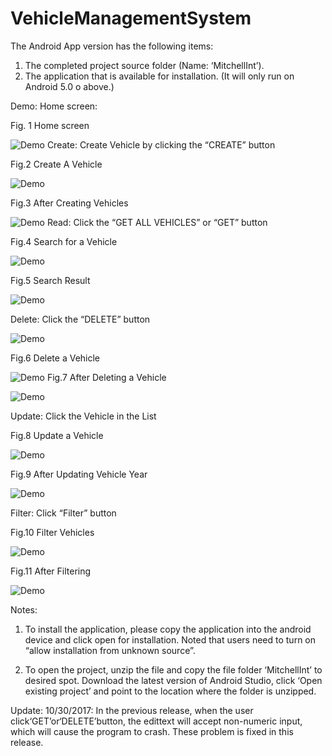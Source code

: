 # VehicleManagementSystem
The Android App version has the following items:
1.	The completed project source folder (Name: ‘MitchellInt’).
2.	The application that is available for installation. (It will only run on Android 5.0 o above.)

Demo:
Home screen:
 
Fig. 1 Home screen


![Demo](/screenshots/fig1.png)
Create: 
Create Vehicle by clicking the “CREATE” button
   			 
Fig.2 Create A Vehicle	


![Demo](/screenshots/fig2.png)


	
Fig.3 After Creating Vehicles


![Demo](/screenshots/fig3.png)
Read: 
Click the “GET ALL VEHICLES” or “GET” button
 			 
Fig.4 Search for a Vehicle

![Demo](/screenshots/fig4.png)

Fig.5 Search Result

![Demo](/screenshots/fig4.png)


Delete:
Click the “DELETE” button

![Demo](/screenshots/fig5.png)

 			 
Fig.6 Delete a Vehicle					


![Demo](/screenshots/fig6.png)
Fig.7 After Deleting a Vehicle

![Demo](/screenshots/fig7.png)


Update:
Click the Vehicle in the List
 				 
Fig.8 Update a Vehicle	

![Demo](/screenshots/fig8.png)


Fig.9 After Updating Vehicle Year

![Demo](/screenshots/fig9.png)



Filter:	
Click “Filter” button
 			 
Fig.10 Filter Vehicles	


![Demo](/screenshots/fig10.png)


Fig.11 After Filtering 

![Demo](/screenshots/fig11.png)



Notes:
1.	To install the application, please copy the application into the android device and click open for installation. Noted that users need to turn on “allow installation from unknown source”.

2.	To open the project, unzip the file and copy the file folder ‘MitchellInt’ to desired spot. Download the latest version of Android Studio, click ‘Open existing project’ and point to the location where the folder is unzipped. 

Update: 
10/30/2017:
In the previous release, when the user click‘GET’or‘DELETE’button, the edittext will accept non-numeric input, which will cause the program to crash. 
These problem is fixed in this release. 

